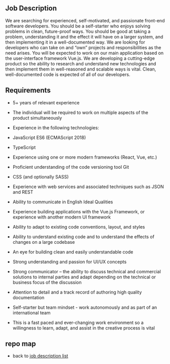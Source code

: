 ## Job Description
We are searching for experienced, self-motivated, and passionate front-end software developers. You
should be a self-starter who enjoys solving problems in clean, future-proof ways. You should be good at
taking a problem, understanding it and the effect it will have on a larger system, and then implementing it
in a well-documented way.
We are looking for developers who can take on and “own” projects and responsibilities as the need
arises.
You will be expected to work on our main application based on the user-interface framework Vue.js.
We are developing a cutting-edge product so the ability to research and understand new technologies
and then implement them in well-reasoned and scalable ways is vital.
Clean, well-documented code is expected of all of our developers.
## Requirements
- 5+ years of relevant experience
- The individual will be required to work on multiple aspects of the product simultaneously
- Experience in the following technologies:
- JavaScript ES6 (ECMAScript 2018)
- TypeScript
- Experience using one or more modern frameworks (React, Vue, etc.)
- Proficient understanding of the code versioning tool Git
- CSS (and optionally SASS)
- Experience with web services and associated techniques such as JSON and REST
- Ability to communicate in English
Ideal Qualities
- Experience building applications with the Vue.js Framework, or experience with another
modern UI framework
- Ability to adapt to existing code conventions, layout, and styles
- Ability to understand existing code and to understand the effects of changes on a large
codebase
- An eye for building clean and easily understandable code
- Strong understanding and passion for UI/UX concepts

- Strong communicator – the ability to discuss technical and commercial solutions to
internal parties and adapt depending on the technical or business focus of the
discussion
- Attention to detail and a track record of authoring high quality documentation
- Self-starter but team mindset - work autonomously and as part of an international team
- This is a fast paced and ever-changing work environment so a willingness to learn,
adapt, and assist in the creative process is vital

## repo map 
- back to [job description list](https://github.com/resources-indexing/English-resources-for-developers-interviews#job-description)